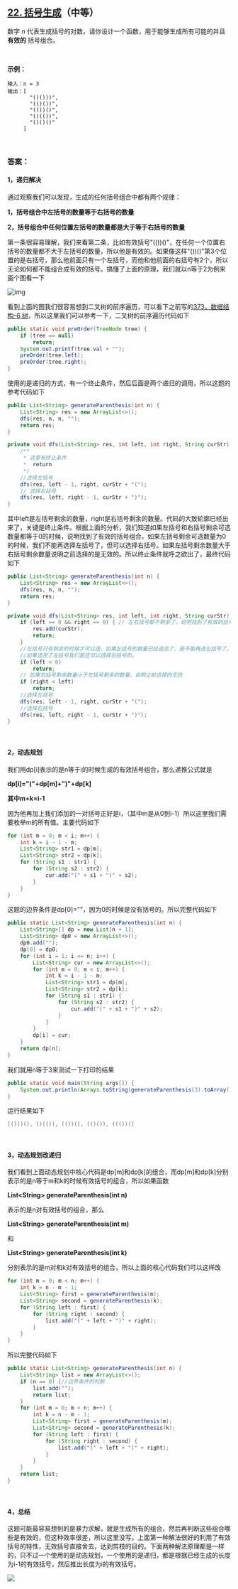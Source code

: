 ## [22. 括号生成](https://leetcode-cn.com/problems/generate-parentheses/)（中等）

数字 *n* 代表生成括号的对数，请你设计一个函数，用于能够生成所有可能的并且 **有效的** 括号组合。

<br/>

**示例：**

```
输入：n = 3
输出：[
       "((()))",
       "(()())",
       "(())()",
       "()(())",
       "()()()"
     ]
```

<br/>

### 答案：

#### 1，递归解决

通过观察我们可以发现，生成的任何括号组合中都有两个规律：

**1，括号组合中左括号的数量等于右括号的数量**

**2，括号组合中任何位置左括号的数量都是大于等于右括号的数量**

第一条很容易理解，我们来看第二条，比如有效括号"(())()"，在任何一个位置右括号的数量都不大于左括号的数量，所以他是有效的。如果像这样"())()"第3个位置的是右括号，那么他前面只有一个左括号，而他和他前面的右括号有2个，所以无论如何都不能组合成有效的括号。搞懂了上面的原理，我们就以n等于2为例来画个图看一下

![img](https://mmbiz.qpic.cn/mmbiz_png/PGmTibd8KQBEfzz7jugGEQwZmQ93H5TDkMfz27a0mLocv2ia3RjsGgasOuh9m4L45FscKLfMXtuZeV2Ov8kngZGg/640?wx_fmt=png&tp=webp&wxfrom=5&wx_lazy=1&wx_co=1)

看到上面的图我们很容易想到二叉树的前序遍历，可以看下之前写的[373，数据结构-6,树](http://mp.weixin.qq.com/s?__biz=MzU0ODMyNDk0Mw==&mid=2247487028&idx=1&sn=e06a0cd5760e62890e60e43a279a472b&chksm=fb419d14cc36140257eb220aaeac182287b10c3cab5c803ebd54013ee3fc120d693067c2e960&scene=21#wechat_redirect)，所以这里我们可以参考一下，二叉树的前序遍历代码如下

```java
public static void preOrder(TreeNode tree) {
    if (tree == null)
        return;
    System.out.printf(tree.val + "");
    preOrder(tree.left);
    preOrder(tree.right);
}
```

使用的是递归的方式，有一个终止条件，然后后面是两个递归的调用，所以这题的参考代码如下

```java
public List<String> generateParenthesis(int n) {
    List<String> res = new ArrayList<>();
    dfs(res, n, n, "");
    return res;
}

private void dfs(List<String> res, int left, int right, String curStr) {
    /**
     * 这里有终止条件
     *  return
     */
    //选择左括号
    dfs(res, left - 1, right, curStr + "(");
    // 选择右括号
    dfs(res, left, right - 1, curStr + ")");
}
```

其中left是左括号剩余的数量，right是右括号剩余的数量。代码的大致轮廓已经出来了，关键是终止条件。根据上面的分析，我们知道如果左括号和右括号剩余可选数量都等于0的时候，说明找到了有效的括号组合。如果左括号剩余可选数量为0的时候，我们不能再选择左括号了，但可以选择右括号。如果左括号剩余数量大于右括号剩余数量说明之前选择的是无效的。所以终止条件就呼之欲出了，最终代码如下

```java
public List<String> generateParenthesis(int n) {
    List<String> res = new ArrayList<>();
    dfs(res, n, n, "");
    return res;
}

private void dfs(List<String> res, int left, int right, String curStr) {
    if (left == 0 && right == 0) { // 左右括号都不剩余了，说明找到了有效的括号
        res.add(curStr);
        return;
    }
    //左括号只有剩余的时候才可以选，如果左括号的数量已经选完了，是不能再选左括号了。
    //如果选完了左括号我们是还可以选择右括号的。
    if (left < 0)
        return;
    // 如果右括号剩余数量小于左括号剩余的数量，说明之前选择的无效
    if (right < left)
        return;
    //选择左括号
    dfs(res, left - 1, right, curStr + "(");
    //选择右括号
    dfs(res, left, right - 1, curStr + ")");
}
```

<br/>

#### 2，动态规划

我们用dp[i]表示的是n等于i的时候生成的有效括号组合，那么递推公式就是



**dp[i]="("+dp[m]+")"+dp[k]**

**其中m+k=i-1**



因为他再加上我们添加的一对括号正好是i，（其中m是从0到i-1）所以这里我们需要枚举m的所有值。主要代码如下

```java
for (int m = 0; m < i; m++) {
    int k = i - 1 - m;
    List<String> str1 = dp[m];
    List<String> str2 = dp[k];
    for (String s1 : str1) {
        for (String s2 : str2) {
            cur.add("(" + s1 + ")" + s2);
        }
    }
}
```

这题的边界条件是dp[0]=""，因为0的时候是没有括号的。所以完整代码如下

```java
public static List<String> generateParenthesis(int n) {
    List<String>[] dp = new List[n + 1];
    List<String> dp0 = new ArrayList<>();
    dp0.add("");
    dp[0] = dp0;
    for (int i = 1; i <= n; i++) {
        List<String> cur = new ArrayList<>();
        for (int m = 0; m < i; m++) {
            int k = i - 1 - m;
            List<String> str1 = dp[m];
            List<String> str2 = dp[k];
            for (String s1 : str1) {
                for (String s2 : str2) {
                    cur.add("(" + s1 + ")" + s2);
                }
            }
        }
        dp[i] = cur;
    }
    return dp[n];
}
```

我们就用n等于3来测试一下打印的结果

```java
public static void main(String args[]) {
    System.out.println(Arrays.toString(generateParenthesis(3).toArray()));
}
```

运行结果如下

```java
[()()(), ()(()), (())(), (()()), ((()))]
```

<br/>

#### 3，动态规划改递归

我们看到上面动态规划中核心代码是dp[m]和dp[k]的组合，而dp[m]和dp[k]分别表示的是n等于m和k的时候有效括号的组合，所以如果函数

**List\<String> generateParenthesis(int n)**

表示的是n对有效括号的组合，那么

**List\<String> generateParenthesis(int m)**

和

**List\<String> generateParenthesis(int k)**

分别表示的是m对和k对有效括号的组合，所以上面的核心代码我们可以这样改

```java
for (int m = 0; m < n; m++) {
    int k = n - m - 1;
    List<String> first = generateParenthesis(m);
    List<String> second = generateParenthesis(k);
    for (String left : first) {
        for (String right : second) {
            list.add("(" + left + ")" + right);
        }
    }
}
```

所以完整代码如下

```java
public static List<String> generateParenthesis(int n) {
    List<String> list = new ArrayList<>();
    if (n == 0) {//边界条件的判断
        list.add("");
        return list;
    }
    for (int m = 0; m < n; m++) {
        int k = n - m - 1;
        List<String> first = generateParenthesis(m);
        List<String> second = generateParenthesis(k);
        for (String left : first) {
            for (String right : second) {
                list.add("(" + left + ")" + right);
            }
        }
    }
    return list;
}
```

<br/>

#### 4，总结

这题可能最容易想到的是暴力求解，就是生成所有的组合，然后再判断这些组合哪些是有效的，但这种效率很差，所以这里没写。上面第一种解法很好的利用了有效括号的特性，无效括号直接舍去，达到剪枝的目的。下面两种解法原理都是一样的，只不过一个使用的是动态规划，一个使用的是递归，都是根据已经生成的长度为i-1的有效括号，然后推出长度为i的有效括号。



![](https://img-blog.csdnimg.cn/20200807155236311.png)

#### 